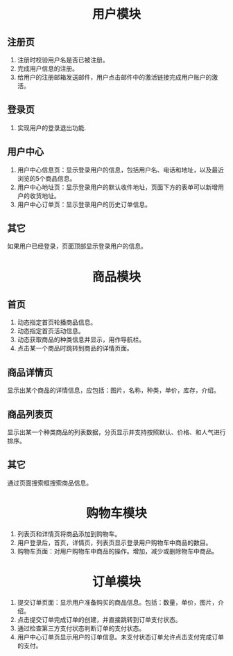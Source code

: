 # <center>用户模块</center>
## 注册页
1. 注册时校验用户名是否已被注册。
2. 完成用户信息的注册。
3. 给用户的注册邮箱发送邮件，用户点击邮件中的激活链接完成用户账户的激活。

## 登录页
1. 实现用户的登录退出功能.

## 用户中心
1. 用户中心信息页：显示登录用户的信息，包括用户名、电话和地址，以及最近浏览的5个商品信息。
2. 用户中心地址页：显示登录用户的默认收件地址，页面下方的表单可以新增用户的收货地址。
3. 用户中心订单页：显示登录用户的历史订单信息。

## 其它
如果用户已经登录，页面顶部显示登录用户的信息。


# <center>商品模块</center>
## 首页
1. 动态指定首页轮播商品信息。
2. 动态指定首页活动信息。
3. 动态获取商品的种类信息并显示，用作导航栏。
4. 点击某一个商品时跳转到商品的详情页面。

## 商品详情页
显示出某个商品的详情信息，应包括：图片，名称，种类，单价，库存，介绍。

## 商品列表页
显示出某一个种类商品的列表数据，分页显示并支持按照默认、价格、和人气进行排序。

## 其它
通过页面搜索框搜索商品信息。


# <center>购物车模块</center>
1. 列表页和详情页将商品添加到购物车。
2. 用户登录后，首页，详情页，列表页显示登录用户购物车中商品的数目。
3. 购物车页面：对用户购物车中商品的操作。增加，减少或删除物车中商品。

# <center>订单模块</center>
1. 提交订单页面：显示用户准备购买的商品信息。包括：数量，单价，图片，介绍。
2. 点击提交订单完成订单的创建，并直接跳转到订单支付状态。
3. 通过检查第三方支付状态判断订单的支付状态。
4. 用户中心订单页显示用户的订单信息。未支付状态订单允许点击支付完成订单的支付。